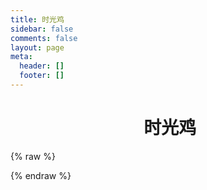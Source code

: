 ```yaml
---
title: 时光鸡
sidebar: false
comments: false
layout: page
meta:
  header: []
  footer: []
---
```

<head><script src="https://cdn.jsdelivr.net/npm/jquery@3.4/dist/jquery.min.js"></script></head>
<body>
<h1><center><i class="fad fa-clock fa-fw"></i>&nbsp;时光鸡</center></h1>

<script src="https://cdn.jsdelivr.net/npm/jquery@3.4/dist/jquery.min.js"></script>
{% raw %}
<script>
  var img="https://cdn.jsdelivr.net/gh/Linhk1606/blog-cdn@master/img/avatar.jpg";
  var appID="tIOCOkWhENwNnhYNcbh4Ds38-MdYXbMMI";
  var appKEY="9yaUKqQc9oKDFSIv6fi9u6G6";
  var per="10";
  var username="Linhk1606";
  var placeholder1="仅管理员可以在此吐槽哦~";
</script>
{% endraw %}
<div id="lazy"></div>
<div id="artitalk"></div>
<script type="text/javascript" src="https://unpkg.com/artitalk"></script>
</body>

